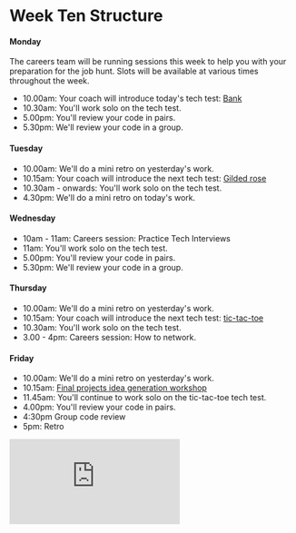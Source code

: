 # Week Ten Structure

#### Monday

The careers team will be running sessions this week to help you with your preparation for the job hunt. Slots will be available at various times throughout the week.

* 10.00am: Your coach will introduce today's tech test: [Bank](../../individual_challenges/bank_tech_test.md)
* 10.30am: You'll work solo on the tech test.
* 5.00pm: You'll review your code in pairs.
* 5.30pm: We'll review your code in a group.

#### Tuesday
* 10.00am: We'll do a mini retro on yesterday's work.
* 10.15am: Your coach will introduce the next tech test: [Gilded rose](../../individual_challenges/gilded_rose.md)
* 10.30am - onwards: You'll work solo on the tech test.
* 4.30pm: We'll do a mini retro on today's work.

#### Wednesday
* 10am - 11am: Careers session: Practice Tech Interviews
* 11am: You'll work solo on the tech test.
* 5.00pm: You'll review your code in pairs.
* 5.30pm: We'll review your code in a group.

#### Thursday

* 10.00am: We'll do a mini retro on yesterday's work.
* 10.15am: Your coach will introduce the next tech test: [tic-tac-toe](../../individual_challenges/tic_tac_toe.md)
* 10.30am: You'll work solo on the tech test.
* 3.00 - 4pm: Careers session: How to network.

#### Friday

* 10.00am: We'll do a mini retro on yesterday's work.
* 10.15am: [Final projects idea generation workshop](https://github.com/makersacademy/skills-workshops/blob/master/project_idea_generation_workshop.md)
* 11.45am: You'll continue to work solo on the tic-tac-toe tech test.
* 4.00pm: You'll review your code in pairs.
* 4:30pm Group code review
* 5pm: Retro


![Tracking pixel](https://githubanalytics.herokuapp.com/course/sequence/onsite/week10.md)

